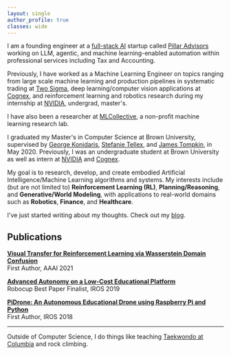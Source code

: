 ```yaml
---
layout: single
author_profile: true
classes: wide
---
```


I am a founding engineer at a [full-stack AI](https://www.ycombinator.com/rfs#full-stack-ai) startup called [Pillar Advisors](https://www.pillar-advisors.com/) working on LLM, agentic, and machine learning-enabled automation within professional services including Tax and Accounting.

Previously, I have worked as a Machine Learning Engineer on topics ranging from large scale machine learning and production pipelines in systematic trading at [Two Sigma](https://www.twosigma.com/),  deep learning/computer vision applications at [Cognex](https://www.cognex.com/), and reinforcement learning and robotics research during my internship at [NVIDIA](https://www.nvidia.com/en-us/), undergrad, master's.

I have also been a researcher at [MLCollective](http://mlcollective.org/), a non-profit machine learning research lab.

I graduated my Master's in Computer Science at Brown University, supervised by [George Konidaris](https://cs.brown.edu/people/gdk/), [Stefanie Tellex](https://cs.brown.edu/people/stellex/), and [James Tompkin](http://jamestompkin.com/), in May 2020. Previously, I was an undergraduate student at Brown University as well as intern at [NVIDIA](https://www.nvidia.com/) and [Cognex](https://www.cognex.com/).

My goal is to research, develop, and create embodied Artificial Intelligence/Machine Learning algorithms and systems. My interests include (but are not limited to) **Reinforcement Learning (RL)**, **Planning/Reasoning**, and **Generative/World Modeling**, with applications to real-world domains such as **Robotics**, **Finance**, and **Healthcare**.

I've just started writing about my thoughts. Check out my [blog](/blog/).

## Publications

[**Visual Transfer for Reinforcement Learning via Wasserstein Domain Confusion**](https://scholar.google.com/citations?view_op=view_citation&hl=en&user=380VVtUAAAAJ&citation_for_view=380VVtUAAAAJ:UeHWp8X0CEIC)  
First Author, AAAI 2021

[**Advanced Autonomy on a Low-Cost Educational Platform**](https://arxiv.org/abs/1910.03516)  
Robocup Best Paper Finalist, IROS 2019

[**PiDrone: An Autonomous Educational Drone using Raspberry Pi and Python**](http://h2r.cs.brown.edu/wp-content/uploads/pidrone18.pdf)  
First Author, IROS 2018

---

Outside of Computer Science, I do things like teaching [Taekwondo at Columbia](https://www.instagram.com/cutaekwondo/) and rock climbing. 
